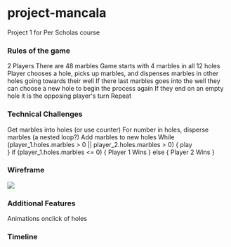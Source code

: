 # project-mancala
Project 1 for Per Scholas course


### Rules of the game
2 Players
There are 48 marbles
Game starts with 4 marbles in all 12 holes
Player chooses a hole, picks up marbles, and dispenses marbles in other holes going towards their well
If there last marbles goes into the well they can choose a new hole to begin the process again
If they end on an empty hole it is the opposing player's turn
Repeat

### Technical Challenges
Get marbles into holes (or use counter)
For number in holes, disperse marbles (a nested loop?)
Add marbles to new holes
While (player_1.holes.marbles > 0 || player_2.holes.marbles > 0) {
    play   
}
    if (player_1.holes.marbles <= 0) {
        Player 1 Wins
    } else {
        Player 2 Wins
    }


### Wireframe
![](/.wireframe.xd)


### Additional Features 
Animations onclick of holes

### Timeline 
